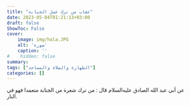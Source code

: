 ```yaml
---
title: "عقاب من ترك غسل الجنابة"
date: 2023-05-04T01:21:13+03:00
draft: false
ShowToc: False
cover:
    image: img/hala.JPG
    alt: 'صورة'
    caption: ''
#    hidden: false
summary: 
tags: ["الطهارة والصلاة والمساجد"]
categories: []
---
```

عن 
أبي عبد الله الصادق عليه‌السلام قال : من ترك شعرة من الجنابة متعمدا فهو
في النار.

